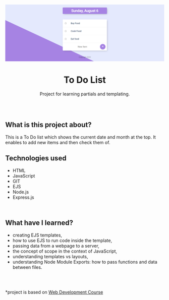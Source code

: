 <p align="center">
<a href="https://github.com/monikasleboda/todolist-v1"><img src="images/screenshot.png" alt="screenshot"></a>
</p>

<h1 align="center">To Do List</h1>
  <p align="center">Project for learning partials and templating.</p>
<br>
<br>

## What is this project about?
This is a To Do list which shows the current date and month at the top. It enables to add new items and then check them of.

## Technologies used
- HTML
- JavaScript
- GIT
- EJS
- Node.js
- Express.js
<br>

## What have I learned?
- creating EJS templates,
- how to use EJS to run code inside the template,
- passing data from a webpage to a server,
- the concept of scope in the context of JavaScript,
- understanding templates vs layouts,
- understanding Node Module Exports: how to pass functions and data between files.
<br>
<br>


*project is based on [Web Development Course](https://www.udemy.com/course/the-complete-web-development-bootcamp/)
